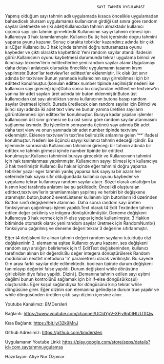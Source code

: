                                               SAYI TAHMİN UYGULAMASI
Yapmış olduğum sayı tahmin adlı uygulamada kısaca öncelikle uygulamadan bahsedicek olursam uygulamamız kullanıcının girdiği üst sınıra göre random sayılar üretmekte ve (iki adet)Kullanıcıdan tahmin almaktadır kullanıcı üçüncü sayı için tahmin girmektedir.Kullanıcının sayıyı tahmin etmesi için kullanıcıya 3 hak tanımlanmıştır. Kullanıcı Bu üç hak içersinde dogru tahmini yaparsa pyunu kazanır. Sonuç olarakta tebrikler kazandınız adında bir çıktı alır.Eğer Kullanıcı bu 3 hak içinde tahmini doğru tutturamazsa oyunu kaybeder ve çıktı olarakta kaybettiniz Yeni random sayılar atandı ifadesini görür.Kullanıcının oyunu kaybetmesi durumunda tekrar uygulama birinci ve ikincisayı texview'lerin edittextlerine yeni random sayılar atanır.Uygulamayı daha detaylı anlatıcak olursakta öncelikle uygulamanın tasarım kısmı yapılmıstır.Buton'lar textview'ler edittext'er eklenmiştir.
İlk olak üst sınır adında bir textview Bunun yanınada kullanıcının sayı girrebilmesi için bir edittext konulmuştur.(konulan edittex number tipinde seçilmiştir nedeni ise kullanıcın sayı gireceği için)Daha sonra bu oluşturulan edittext ve textview'in yanına bir adet sayıları üret adında bir buton eklenmiştir.Buton üst kullanıcıdan üst sayı alındıktan sonra kullanıcının butona basıp random sayılar üretmesi içindir. Burada üretilecek olan random sayılar için Birinci ve ikinci sayı adında  iki adet text view  ve bunun yanına üretilen sayıların görüntülenmesi için edittex’ler konulmuştur. 
Buraya kadar yapılan işlemler kullanıcının üst sınır girmesi ve bu üst sınıra göre random sayılar atanmasını sağlanma kısmıdır. Bu işlemlerin sonrasında üçüncü sayı adında Bir adet daha text view ve onun yanınada bir adet number tipinde textview eklenmiştir. Eklenen textview’in text’ine belirsizlik anlamına gelen ‘**’ ifadesi konulmuştur. Nedeni ise üçüncü sayıyı kullanıcı tahmin edeceği içindir. Bu işleminde sonrasında  Kullanıcının tahminini gireceği bir tahmin adında bir edittex ve tahmin girmesi içinde number tipinde bir edittext konulmuştur.Kullanıcı tahminini buraya girecektir ve Kullanıcınınn tahmini için hak tanımlanması yapılmmıştır. Kullanıcının sayıyı bilmesi için kullanıcıya 3 hak tverilmiştir Kullanıcı Bu haklar içinde eğer tahmini doğru yaparsa tebrikler yazar eger tahmini yanlış yaparsa hak sayıyısı bir azalır her seferinde hak  sayısı sıfır olduğundada kullanıcı oyunu kaybeder ve uygulama tekrar kullanıcıya random sayılar atacr. Sözel olarak anlattığım bu kısmın kod tarafında anlatımı ise şu şekildedir;
Öncelikli oluşturalan edittext,textview’lerin tanımlanmaları yapılmış ve herbiri bir değişkene atanmıştır. buton,buton2 eventListener kullanımı için butonların id üzerinden Button sınıfı değişkenlere atanması. Daha sonra random sayı üreten fonksiyonun çağırılması işlemi yapıldı.Text olarak t4 Edit Textinden tahmin edilen değer çekilmiş ve intigera dönüştürülmüştür. Deneme değişkeni kullanıcıya 3 hak vermek için if-else yapısı içinde kullanılmıştır. 3 Hakkın bitiminde otomatik olarak yeni random sayılar üretmek için RandomNumb() fonksiyonu çağırılmış ve deneme değeri tekrar 3 değerine sıfırlanmıştır.

Eğer t4 değişkeni ile alınan tahmin değeri random sayıların tutulduğu dizi değişkeninin 3. elemanına eşitse Kullanıcı oyunu kazanır. ses değişkeni random sayı aralığını belirlemek için t1 EditText değişkeninden, kullanıcı tarafından alınan bir değerdir.Bu değer integera dönüştürülerek Random modülünün nextInt metoduna 'n' parametresi olarak verilmiştir. Bu sayede 0-n arası farklı sayılar elde edilmektedir. boolean tipinde durum değişkeni tanımlayıp
değerini false yapıldı. Durum değişkeni while dönüsüne girilebilsin diye false yapıldı. Dizini j. Elemanına tahmin edilen sayı eşitmi değilmi bunun kontrolünü sağlamak için bir if-else döngüsü(koşul) oluşturuldu. Eğer koşul sağlandıysa for döngüsünü kırıp tekrar while döngüsüne girer. Eğer dizinin son elemanına gelindiyse durum true yapılır ve while döngüsünden üretilen çıktı sayı dizinin içersine alınır.

Youtube Kanalımız: BMDersleri

Bağlantı: https://www.youtube.com/channel/UCIdYgV-XFjv9q0IHtzUTtQw

Kısa Bağlantı: https://bit.ly/32k9MnJ

Github Adresimiz: https://github.com/bmdersleri

Uygulamanın Youtube Linki:  https://play.google.com/store/apps/details?id=com.saytahmnuygulamas

Hazırlayan: Atiye Nur Özpınar




